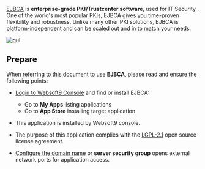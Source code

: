 [EJBCA](https://www.ejbca.org/) is **enterprise-grade PKI/Trustcenter software**, used for IT Security . One of the world's most popular PKIs, EJBCA gives you time-proven flexibility and robustness. Unlike many other PKI solutions, EJBCA is platform-independent and can be scaled out and in to match your needs.


![gui](https://libs.websoft9.com/Websoft9/DocsPicture/zh/ejbca/ejbca-gui-websoft9.png)


## Prepare

When referring to this document to use **EJBCA**, please read and ensure the following points:

- [Login to Websoft9 Console](./login-console) and find or install EJBCA:
  - Go to **My Apps** listing applications 
  - Go to **App Store** installing target application

- This application is installed by Websoft9 console.


- The purpose of this application complies with the [LGPL-2.1](https://opensource.org/licenses/LGPL-2.1) open source license agreement.


- [Configure the domain name](./domain-set) or **server security group** opens external network ports for application access.